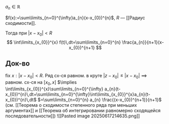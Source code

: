 $a_{n} \in \mathbb{R}$

$f(x):=\sum\limits_{n=0}^{\infty}a_{n}(x-x_{0})^{n}$, $R$ — [[Радиус сходимости]]. 

Тогда при $|x-x_{0}|<R$
$$
\int\limits_{x_{0}}^{x} f(t)\,dt=\sum\limits_{n=0}^{n} \frac{a_{n}}{n+1}(x-x_{0})^{n+1}
$$
## Док-во

fix $x: |x-x_{0}|<R$. Ряд сх-ся равном. в круге $|z-x_{0}|\leq |x-x_{0}|$ $\implies$ равном. сх-ся на $[x_{0}, x]$ $\implies \int\limits_{x_{0}}^{x}\sum\limits_{n=0}^{\infty} a_{n}(t-x_{0})^{n}\,dt=\sum\limits_{n=0}^{\infty}\int\limits_{x_{0}}^{x}a_{n}(t-x_{0})^{n}\,dt$ $=\sum\limits_{n=0}^{n} a_{n} \frac{(x-x_{0})^{n+1}}{n+1}$ (см. [[Теорема о сходимости степенного ряда при меньших аргументах]] и [[Теорема об интегрировании равномерно сходящейся последовательности]])
![[Pasted image 20250617214635.png]]
